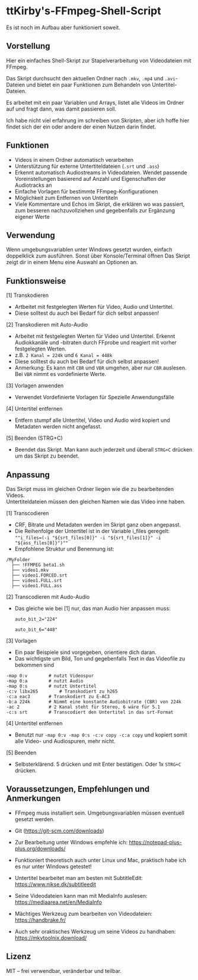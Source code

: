 # ttKirby's-FFmpeg-Shell-Script

Es ist noch im Aufbau aber funktioniert soweit.

## Vorstellung

Hier ein einfaches Shell-Skript zur Stapelverarbeitung von Videodateien mit FFmpeg.

Das Skript durchsucht den aktuellen Ordner nach `.mkv`, `.mp4` und `.avi`-Dateien und bietet ein paar Funktionen zum Behandeln von Untertitel-Dateien.

Es arbeitet mit ein paar Variablen und Arrays, listet alle Videos im Ordner auf und fragt dann, was damit passieren soll.

Ich habe nicht viel erfahrung im schreiben von Skripten, aber ich hoffe hier findet sich der ein oder andere der einen Nutzen darin findet.

## Funktionen

- Videos in einem Ordner automatisch verarbeiten
- Unterstützung für externe Untertiteldateien (`.srt` und `.ass`)
- Erkennt automatisch Audiostreams in Videodateien. Wendet passende Voreinstellungen basierend auf Anzahl und Eigenschaften der Audiotracks an
- Einfache Vorlagen für bestimmte FFmpeg-Konfigurationen
- Möglichkeit zum Entfernen von Untertiteln
- Viele Kommentare und Echos im Skript, die erklären wo was passiert, zum besseren nachzuvollziehen und gegebenfalls zur Ergänzung eigener Werte

## Verwendung

Wenn umgebungsvariablen unter Windows gesetzt wurden, einfach doppelklick zum ausführen. Sonst über Konsole/Terminal öffnen
Das Skript zeigt dir in einem Menu eine Auswahl an Optionen an.

## Funktionsweise

[1] Transkodieren
- Artbeitet mit festgelegten Werten für Video, Audio und Untertitel.
- Diese solltest du auch bei Bedarf für dich selbst anpassen!

[2] Transkodieren mit Auto-Audio
- Arbeitet mit festgelegten Werten für Video und Untertitel. Erkennt Audiokkanäle und -bitraten durch FFprobe und reagiert mit vorher festgelegten Werten.
- z.B. `2 Kanal = 224k` und `6 Kanal = 448k`
- Diese solltest du auch bei Bedarf für dich selbst anpassen!
- Anmerkung: Es kann mit `CBR` und `VBR` umgehen, aber nur `CBR` auslesen. Bei `VBR` nimmt es vordefinierte Werte.

[3] Vorlagen anwenden
- Verwendet Vordefinierte Vorlagen für Spezielle Anwendungsfälle

[4] Untertitel entfernen
- Entfern stumpf alle Untertitel, Video und Audio wird kopiert und Metadaten werden nicht angefasst.

[5] Beenden  (STRG+C)
- Beendet das Skript. Man kann auch jederzeit und überall `STRG+C` drücken um das Skript zu beendet.

## Anpassung 

Das Skript muss im gleichen Ordner liegen wie die zu bearbeitenden Videos.  
Untertiteldateien müssen den gleichen Namen wie das Video inne haben.

[1] Transcodieren
- CRF, Bitrate und Metadaten werden im Skript ganz oben angepasst.
- Die Reihenfolge der Untertitel ist in der Variable i_files geregelt: `""i_files=(-i "${srt_files[0]}" -i "${srt_files[1]}" -i "${ass_files[0]}")""`
- Empfohlene Struktur und Benennung ist:

```
/MyFolder
  ├── !FFMPEG beta1.sh
  ├── video1.mkv
  ├── video1.FORCED.srt
  ├── video1.FULL.srt
  ├── video1.FULL.ass
```

[2] Transcodieren mit Audo-Audio
- Das gleiche wie bei [1] nur, das man Audio hier anpassen muss:

	`auto_bit_2="224"`

	`auto_bit_6="448"`

[3] Vorlagen
- Ein paar Beispiele sind vorgegeben, orientiere dich daran.
- Das wichtigste um Bild, Ton und gegebenfalls Text in das Videofile zu bekommen sind

```
-map 0:v		# nutzt Videospur
-map 0:a		# nutzt Audio
-map 0:s 		# nutzt Untertitel
-c:v libx265		# Transkodiert zu h265
-c:a eac3		# Transkodiert zu E-AC3
-b:a 224k		# Nimmt eine konstante Audiobitrate (CBR) von 224k
-ac 2			# 2 Kanal steht für Stereo, 6 wäre für 5.1
-c:s srt		# Transcodiert den Untertitel in das srt-Format
```

[4] Untertitel entfernen
- Benutzt nur `-map 0:v -map 0:s -c:v copy -c:a copy` und kopiert somit alle Video- und Audiospuren, mehr nicht.

[5] Beenden
- Selbsterklärend. 5 drücken und mit Enter bestätigen. Oder 1x `STRG+C` drücken.

## Voraussetzungen, Empfehlungen und Anmerkungen

- FFmpeg muss installiert sein. Umgebungsvariablen müssen eventuell gesetzt werden.
- Git (https://git-scm.com/downloads)
- Zur Bearbeitung unter Windows empfehle ich: https://notepad-plus-plus.org/downloads/
- Funktioniert theoretisch auch unter Linux und Mac, praktisch habe ich es nur unter Windows getestet!
- Untertitel bearbeitet man am besten mit SubtitleEdit: https://www.nikse.dk/subtitleedit
- Seine Videodateien kann man mit MediaInfo auslesen: https://mediaarea.net/en/MediaInfo

- Mächtiges Werkzeug zum bearbeiten von Videodateien: https://handbrake.fr/
- Auch sehr oraktisches Werkzeug um seine Videos zu handhaben: https://mkvtoolnix.download/

## Lizenz

MIT – frei verwendbar, veränderbar und teilbar.

